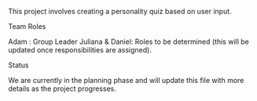 This project involves creating a personality quiz based on user input.

Team Roles

Adam : Group Leader
Juliana & Daniel: Roles to be determined (this will be updated once responsibilities are assigned).


Status

We are currently in the planning phase and will update this file with more details as the project progresses.
